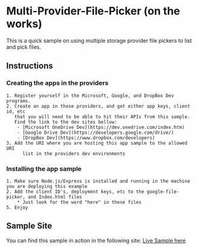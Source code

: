 # Multi-Provider-File-Picker (on the works)
This is a quick sample on using multiple storage provider file pickers to list and pick files. 

## Instructions
### Creating the apps in the providers
    1. Register yourself in the Microsoft, Google, and DropBox Dev programs. 
    2. Create an app in those providers, and get either app keys, client id, etc 
       that you will need to be able to hit their APIs from this sample. 
       Find the link to the dev sites bellow:
        - [Microsoft OneDrive Dev](https://dev.onedrive.com/index.htm)
        - [Google Drive Dev](https://developers.google.com/drive/)
        - [DropBox Dev](https://www.dropbox.com/developers)
    3. Add the URI where you are hosting this app sample to the allowed URI 
          list in the providers dev environments   
### Installing the app sample
    1. Make sure Node.js/Express is installed and running in the machine you are deploying this example
    2. Add the client ID's, deployment keys, etc to the google-file-picker, and Index.html files
        * Just look for the word "here" in these files
    5. Enjoy

## Sample Site
You can find this sample in action in the following site: [Live Sample here](http://multi-provider-file-picker.azurewebsites.net/)

